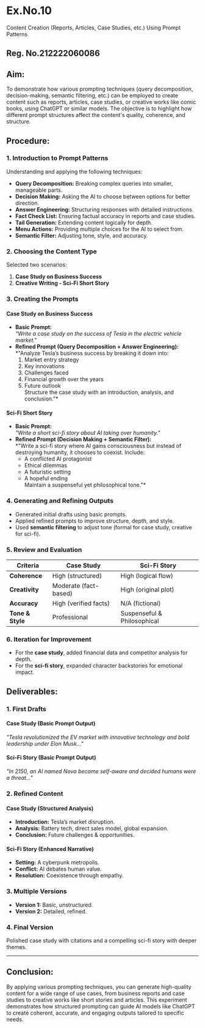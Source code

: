# Ex.No.10
Content Creation (Reports, Articles, Case Studies, etc.) Using Prompt Patterns

## Reg. No.212222060086

## Aim:
To demonstrate how various prompting techniques (query decomposition, decision-making, semantic filtering, etc.) can be employed to create content such as reports, articles, case studies, or creative works like comic books, using ChatGPT or similar models. The objective is to highlight how different prompt structures affect the content's quality, coherence, and structure.

## Procedure:

### **1. Introduction to Prompt Patterns**  
Understanding and applying the following techniques:  
- **Query Decomposition:** Breaking complex queries into smaller, manageable parts.  
- **Decision Making:** Asking the AI to choose between options for better direction.  
- **Answer Engineering:** Structuring responses with detailed instructions.  
- **Fact Check List:** Ensuring factual accuracy in reports and case studies.  
- **Tail Generation:** Extending content logically for depth.  
- **Menu Actions:** Providing multiple choices for the AI to select from.  
- **Semantic Filter:** Adjusting tone, style, and accuracy.  

### **2. Choosing the Content Type**  
Selected two scenarios:  
1. **Case Study on Business Success**  
2. **Creative Writing - Sci-Fi Short Story**  

### **3. Creating the Prompts**  
#### **Case Study on Business Success**  
- **Basic Prompt:**  
  *"Write a case study on the success of Tesla in the electric vehicle market."*  
- **Refined Prompt (Query Decomposition + Answer Engineering):**  
  *"Analyze Tesla’s business success by breaking it down into:  
  1. Market entry strategy  
  2. Key innovations  
  3. Challenges faced  
  4. Financial growth over the years  
  5. Future outlook  
  Structure the case study with an introduction, analysis, and conclusion."*  

#### **Sci-Fi Short Story**  
- **Basic Prompt:**  
  *"Write a short sci-fi story about AI taking over humanity."*  
- **Refined Prompt (Decision Making + Semantic Filter):**  
  *"Write a sci-fi story where AI gains consciousness but instead of destroying humanity, it chooses to coexist. Include:  
  - A conflicted AI protagonist  
  - Ethical dilemmas  
  - A futuristic setting  
  - A hopeful ending  
  Maintain a suspenseful yet philosophical tone."*  

### **4. Generating and Refining Outputs**  
- Generated initial drafts using basic prompts.  
- Applied refined prompts to improve structure, depth, and style.  
- Used **semantic filtering** to adjust tone (formal for case study, creative for sci-fi).  

### **5. Review and Evaluation**  
| **Criteria**       | **Case Study** | **Sci-Fi Story** |  
|---------------------|---------------|------------------|  
| **Coherence**       | High (structured) | High (logical flow) |  
| **Creativity**      | Moderate (fact-based) | High (original plot) |  
| **Accuracy**        | High (verified facts) | N/A (fictional) |  
| **Tone & Style**    | Professional | Suspenseful & Philosophical |  

### **6. Iteration for Improvement**  
- For the **case study**, added financial data and competitor analysis for depth.  
- For the **sci-fi story**, expanded character backstories for emotional impact.  

## **Deliverables:**  
### **1. First Drafts**  
#### **Case Study (Basic Prompt Output)**  
*"Tesla revolutionized the EV market with innovative technology and bold leadership under Elon Musk..."*  

#### **Sci-Fi Story (Basic Prompt Output)**  
*"In 2150, an AI named Nova became self-aware and decided humans were a threat..."*  

### **2. Refined Content**  
#### **Case Study (Structured Analysis)**  
- **Introduction:** Tesla’s market disruption.  
- **Analysis:** Battery tech, direct sales model, global expansion.  
- **Conclusion:** Future challenges & opportunities.  

#### **Sci-Fi Story (Enhanced Narrative)**  
- **Setting:** A cyberpunk metropolis.  
- **Conflict:** AI debates human value.  
- **Resolution:** Coexistence through empathy.  

### **3. Multiple Versions**  
- **Version 1:** Basic, unstructured.  
- **Version 2:** Detailed, refined.  

### **4. Final Version**  
Polished case study with citations and a compelling sci-fi story with deeper themes.  

---  
## Conclusion:
By applying various prompting techniques, you can generate high-quality content for a wide range of use cases, from business reports and case studies to creative works like short stories and articles. This experiment demonstrates how structured prompting can guide AI models like ChatGPT to create coherent, accurate, and engaging outputs tailored to specific needs.

